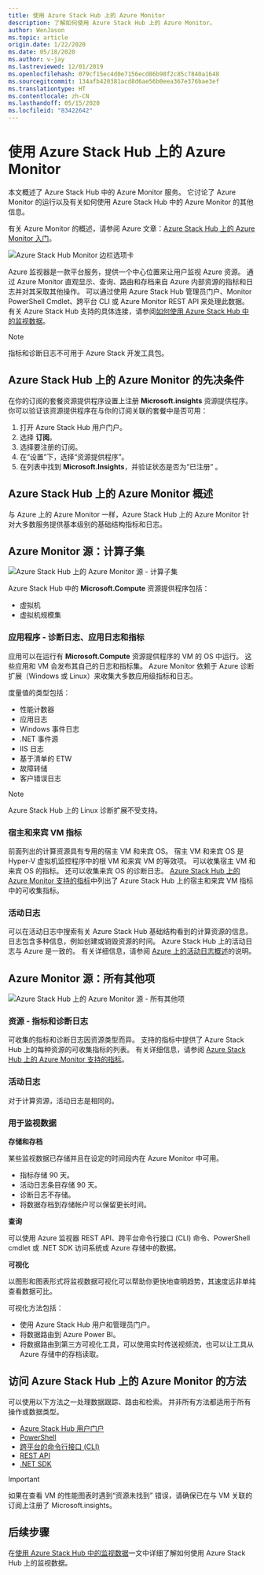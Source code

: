```yaml
---
title: 使用 Azure Stack Hub 上的 Azure Monitor
description: 了解如何使用 Azure Stack Hub 上的 Azure Monitor。
author: WenJason
ms.topic: article
origin.date: 1/22/2020
ms.date: 05/18/2020
ms.author: v-jay
ms.lastreviewed: 12/01/2019
ms.openlocfilehash: 079cf15ec4d0e7156ecd86b98f2c85c7840a1648
ms.sourcegitcommit: 134afb420381acd8d6ae56b0eea367e376bae3ef
ms.translationtype: HT
ms.contentlocale: zh-CN
ms.lasthandoff: 05/15/2020
ms.locfileid: "83422642"
---
```

# <a name="use-azure-monitor-on-azure-stack-hub"></a>使用 Azure Stack Hub 上的 Azure Monitor

本文概述了 Azure Stack Hub 中的 Azure Monitor 服务。 它讨论了 Azure Monitor 的运行以及有关如何使用 Azure Stack Hub 中的 Azure Monitor 的其他信息。 

有关 Azure Monitor 的概述，请参阅 Azure 文章：[Azure Stack Hub 上的 Azure Monitor 入门](/azure-monitor/overview)。

![Azure Stack Hub Monitor 边栏选项卡](./media/azure-stack-metrics-azure-data/azs-monitor.png)

Azure 监视器是一款平台服务，提供一个中心位置来让用户监视 Azure 资源。 通过 Azure Monitor 直观显示、查询、路由和存档来自 Azure 内部资源的指标和日志并对其采取其他操作。 可以通过使用 Azure Stack Hub 管理员门户、Monitor PowerShell Cmdlet、跨平台 CLI 或 Azure Monitor REST API 来处理此数据。 有关 Azure Stack Hub 支持的具体连接，请参阅[如何使用 Azure Stack Hub 中的监视数据](azure-stack-metrics-monitor.md)。

> [!Note]
> 指标和诊断日志不可用于 Azure Stack 开发工具包。

## <a name="prerequisites-for-azure-monitor-on-azure-stack-hub"></a>Azure Stack Hub 上的 Azure Monitor 的先决条件

在你的订阅的套餐资源提供程序设置上注册 **Microsoft.insights** 资源提供程序。 你可以验证该资源提供程序在与你的订阅关联的套餐中是否可用：

1. 打开 Azure Stack Hub 用户门户。
2. 选择 **订阅**。
3. 选择要注册的订阅。
4. 在“设置”下，选择“资源提供程序”。   
5. 在列表中找到 **Microsoft.Insights**，并验证状态是否为“已注册”  。

## <a name="overview-of-azure-monitor-on-azure-stack-hub"></a>Azure Stack Hub 上的 Azure Monitor 概述

与 Azure 上的 Azure Monitor 一样，Azure Stack Hub 上的 Azure Monitor 针对大多数服务提供基本级别的基础结构指标和日志。

## <a name="azure-monitor-sources-compute-subset"></a>Azure Monitor 源：计算子集

![Azure Stack Hub 上的 Azure Monitor 源 - 计算子集](media/azure-stack-metrics-azure-data/azs-monitor-computersubset.png)

Azure Stack Hub 中的 **Microsoft.Compute** 资源提供程序包括：
 - 虚拟机 
 - 虚拟机规模集

### <a name="application---diagnostics-logs-app-logs-and-metrics"></a>应用程序 - 诊断日志、应用日志和指标

应用可以在运行有 **Microsoft.Compute** 资源提供程序的 VM 的 OS 中运行。 这些应用和 VM 会发布其自己的日志和指标集。 Azure Monitor 依赖于 Azure 诊断扩展（Windows 或 Linux）来收集大多数应用级指标和日志。

度量值的类型包括：
 - 性能计数器
 - 应用日志
 - Windows 事件日志
 - .NET 事件源
 - IIS 日志
 - 基于清单的 ETW
 - 故障转储
 - 客户错误日志

> [!Note]  
> Azure Stack Hub 上的 Linux 诊断扩展不受支持。

### <a name="host-and-guest-vm-metrics"></a>宿主和来宾 VM 指标

前面列出的计算资源具有专用的宿主 VM 和来宾 OS。 宿主 VM 和来宾 OS 是 Hyper-V 虚拟机监控程序中的根 VM 和来宾 VM 的等效项。 可以收集宿主 VM 和来宾 OS 的指标。 还可以收集来宾 OS 的诊断日志。 [Azure Stack Hub 上的 Azure Monitor 支持的指标](azure-stack-metrics-supported.md)中列出了 Azure Stack Hub 上的宿主和来宾 VM 指标中的可收集指标。 

### <a name="activity-log"></a>活动日志

可以在活动日志中搜索有关 Azure Stack Hub 基础结构看到的计算资源的信息。 日志包含多种信息，例如创建或销毁资源的时间。 Azure Stack Hub 上的活动日志与 Azure 是一致的。 有关详细信息，请参阅 [Azure 上的活动日志概述](/monitoring-and-diagnostics/monitoring-overview-activity-logs)的说明。 


## <a name="azure-monitor-sources-everything-else"></a>Azure Monitor 源：所有其他项

![Azure Stack Hub 上的 Azure Monitor 源 - 所有其他项](media/azure-stack-metrics-azure-data/azs-monitor-othersubset.png)

### <a name="resources---metrics-and-diagnostics-logs"></a>资源 - 指标和诊断日志

可收集的指标和诊断日志因资源类型而异。 支持的指标中提供了 Azure Stack Hub 上的每种资源的可收集指标的列表。 有关详细信息，请参阅 [Azure Stack Hub 上的 Azure Monitor 支持的指标](azure-stack-metrics-supported.md)。

### <a name="activity-log"></a>活动日志

对于计算资源，活动日志是相同的。 

### <a name="uses-for-monitoring-data"></a>用于监视数据

**存储和存档**  

某些监视数据已存储并且在设定的时间段内在 Azure Monitor 中可用。 
 - 指标存储 90 天。 
 - 活动日志条目存储 90 天。 
 - 诊断日志不存储。
 - 将数据存档到存储帐户可以保留更长时间。

**查询**  

可以使用 Azure 监视器 REST API、跨平台命令行接口 (CLI) 命令、PowerShell cmdlet 或 .NET SDK 访问系统或 Azure 存储中的数据。 

**可视化**

以图形和图表形式将监视数据可视化可以帮助你更快地查明趋势，其速度远非单纯查看数据可比。 

可视化方法包括：
 - 使用 Azure Stack Hub 用户和管理员门户。
 - 将数据路由到 Azure Power BI。
 - 将数据路由到第三方可视化工具，可以使用实时传送视频流，也可以让工具从 Azure 存储中的存档读取。

## <a name="methods-of-accessing-azure-monitor-on-azure-stack-hub"></a>访问 Azure Stack Hub 上的 Azure Monitor 的方法

可以使用以下方法之一处理数据跟踪、路由和检索。 并非所有方法都适用于所有操作或数据类型。 

 - [Azure Stack Hub 用户门户](azure-stack-use-portal.md)
 - [PowerShell](/monitoring-and-diagnostics/insights-powershell-samples)
 - [跨平台的命令行接口 (CLI)](/monitoring-and-diagnostics/insights-cli-samples)
 - [REST API](https://docs.microsoft.com/rest/api/monitor)
 - [.NET SDK](https://www.nuget.org/packages/Microsoft.Azure.Management.Monitor)

> [!Important]  
> 如果在查看 VM 的性能图表时遇到“资源未找到”  错误，请确保已在与 VM 关联的订阅上注册了 Microsoft.insights。

## <a name="next-steps"></a>后续步骤

在[使用 Azure Stack Hub 中的监视数据](azure-stack-metrics-monitor.md)一文中详细了解如何使用 Azure Stack Hub 上的监视数据。
